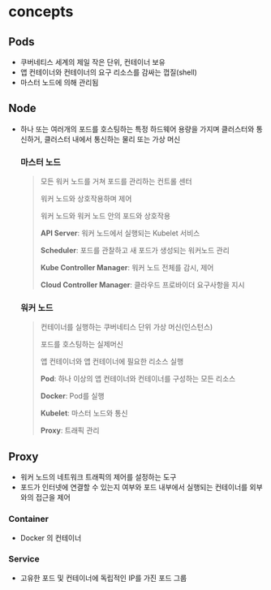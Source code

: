 # concepts

## Pods

- 쿠버네티스 세계의 제일 작은 단위, 컨테이너 보유
- 앱 컨테이너와 컨테이너의 요구 리소스를 감싸는 껍질(shell)
- 마스터 노드에 의해 관리됨

## Node

- 하나 또는 여러개의 포드를 호스팅하는 특정 하드웨어 용량을 가지며 클러스터와 통신하거, 클러스터 내에서 통신하는 물리 또는 가상 머신
  ### 마스터 노드
  > 모든 워커 노드를 거쳐 포드를 관리하는 컨트롤 센터
  >
  > 워커 노드와 상호작용하며 제어
  >
  > 워커 노드와 워커 노드 안의 포드와 상호작용
  >
  > **API Server**: 워커 노드에서 실행되는 Kubelet 서비스
  >
  > **Scheduler**: 포드를 관찰하고 새 포드가 생성되는 워커노드 관리
  >
  > **Kube Controller Manager**: 워커 노드 전체를 감시, 제어
  >
  > **Cloud Controller Manager**: 클라우드 프로바이더 요구사항을 지시
  ### 워커 노드
  > 컨테이너를 실행하는 쿠버네티스 단위 가상 머신(인스턴스)
  >
  > 포드를 호스팅하는 실제머신
  >
  > 앱 컨테이너와 앱 컨테이너에 필요한 리소스 실행
  >
  > **Pod**: 하나 이상의 앱 컨테이너와 컨테이너를 구성하는 모든 리소스
  >
  > **Docker**: Pod를 실행
  >
  > **Kubelet**: 마스터 노드와 통신
  >
  > **Proxy**: 트래픽 관리

## Proxy

- 워커 노드의 네트워크 트래픽의 제어를 설정하는 도구
- 포드가 인터넷에 연결할 수 있는지 여부와 포드 내부에서 실행되는 컨테이너를 외부와의 접근을 제어

### Container

- Docker 의 컨테이너

### Service

- 고유한 포드 및 컨테이너에 독립적인 IP를 가진 포드 그룹
